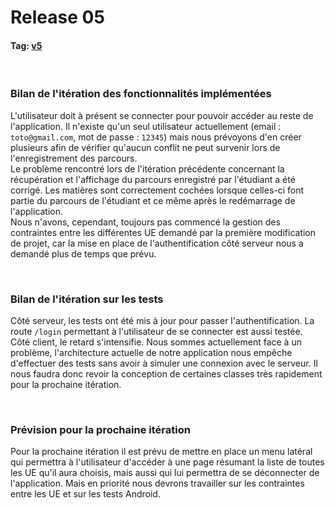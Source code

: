 # Release 05

#### Tag: [v5](https://github.com/L3-Info-Miage-Universite-Cote-D-Azur/pl2020-plplg/tree/v5)
<br>

### Bilan de l'itération des fonctionnalités implémentées
L'utilisateur doit à présent se connecter pour pouvoir accéder au reste de l'application.
Il n'existe qu'un seul utilisateur actuellement (email : `toto@gmail.com`, mot de passe : `12345`) mais nous prévoyons d'en créer 
plusieurs afin de vérifier qu'aucun conflit ne peut survenir lors de l'enregistrement des parcours. <br>
Le problème rencontré lors de l'itération précédente concernant la récupération et l'affichage du parcours enregistré par l'étudiant
a été corrigé. Les matières sont correctement cochées lorsque celles-ci font partie du parcours de l'étudiant et ce même après le redémarrage de
l'application. <br>
Nous n'avons, cependant, toujours pas commencé la gestion des contraintes entre les différentes UE demandé par la première modification de projet, 
car la mise en place de l'authentification côté serveur nous a demandé plus de temps que prévu.  

<br>

### Bilan de l'itération sur les tests
Côté serveur, les tests ont été mis à jour pour passer l'authentification. 
La route `/login` permettant à l'utilisateur de se connecter est aussi testée. <br>
Côté client, le retard s'intensifie. Nous sommes actuellement face à un problème, 
l'architecture actuelle de notre application nous empêche d'effectuer des tests sans avoir à simuler une connexion avec le serveur. 
Il nous faudra donc revoir la conception de certaines classes très rapidement pour la prochaine itération.

<br>

### Prévision pour la prochaine itération
Pour la prochaine itération il est prévu de mettre en place un menu latéral qui permettra à l'utilisateur d'accéder à une page résumant
la liste de toutes les UE qu'il aura choisis, mais aussi qui lui permettra de se déconnecter de l'application.
Mais en priorité nous devrons travailler sur les contraintes entre les UE et sur les tests Android.
